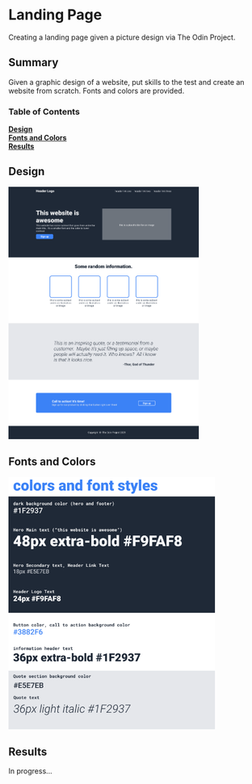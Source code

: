 # Landing Page
Creating a landing page given a picture design via The Odin Project.

## Summary
Given a graphic design of a website, put skills to the test and create an website from scratch. Fonts and colors are provided.

### Table of Contents  
**[Design](#design)**  
**[Fonts and Colors](#fonts-and-colors)**  
**[Results](#results)**

## Design
<img src="https://github.com/tomm3hgunn/landing-page/blob/main/images/design.png" height="500">

## Fonts and Colors
<img src="https://github.com/tomm3hgunn/landing-page/blob/main/images/fonts_colors.png" height="500">

## Results
In progress...
